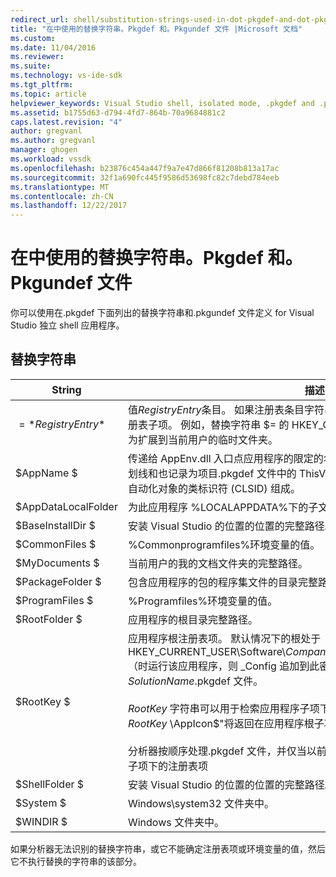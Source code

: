 ```yaml
---
redirect_url: shell/substitution-strings-used-in-dot-pkgdef-and-dot-pkgundef-files
title: "在中使用的替换字符串。Pkgdef 和。Pkgundef 文件 |Microsoft 文档"
ms.custom: 
ms.date: 11/04/2016
ms.reviewer: 
ms.suite: 
ms.technology: vs-ide-sdk
ms.tgt_pltfrm: 
ms.topic: article
helpviewer_keywords: Visual Studio shell, isolated mode, .pkgdef and .pkgundef files
ms.assetid: b1755d63-d794-4fd7-864b-70a9684881c2
caps.latest.revision: "4"
author: gregvanl
ms.author: gregvanl
manager: ghogen
ms.workload: vssdk
ms.openlocfilehash: b23876c454a447f9a7e47d866f81208b813a17ac
ms.sourcegitcommit: 32f1a690fc445f9586d53698fc82c7debd784eeb
ms.translationtype: MT
ms.contentlocale: zh-CN
ms.lasthandoff: 12/22/2017
---
```

# <a name="substitution-strings-used-in-pkgdef-and-pkgundef-files"></a>在中使用的替换字符串。Pkgdef 和。Pkgundef 文件
你可以使用在.pkgdef 下面列出的替换字符串和.pkgundef 文件定义 for Visual Studio 独立 shell 应用程序。  
  
## <a name="substitution-strings"></a>替换字符串  
  
|String|描述|  
|------------|-----------------|  
|$=*RegistryEntry*$|值*RegistryEntry*条目。 如果注册表条目字符串以反斜杠结尾 (\\)，则使用默认值的注册表子项。 例如，替换字符串 $= 的 HKEY_CURRENT_USER\Environment\TEMP$ 为扩展到当前用户的临时文件夹。|  
|$AppName $|传递给 AppEnv.dll 入口点应用程序的限定的名称。 限定的名称由应用程序名称、 下划线和也记录为项目.pkgdef 文件中的 ThisVersionDTECLSID 设置的值的应用程序自动化对象的类标识符 (CLSID) 组成。|  
|$AppDataLocalFolder|为此应用程序 %LOCALAPPDATA%下的子文件夹。|  
|$BaseInstallDir $|安装 Visual Studio 的位置的位置的完整路径。|  
|$CommonFiles $|%Commonprogramfiles%环境变量的值。|  
|$MyDocuments $|当前用户的我的文档文件夹的完整路径。|  
|$PackageFolder $|包含应用程序的包的程序集文件的目录完整路径。|  
|$ProgramFiles $|%Programfiles%环境变量的值。|  
|$RootFolder $|应用程序的根目录完整路径。|  
|$RootKey $|应用程序根注册表项。 默认情况下的根处于 HKEY_CURRENT_USER\Software\\*CompanyName*\\*ProjectName*\\*VersionNumber* （时运行该应用程序，则 _Config 追加到此密钥）。 设置中的 RegistryRoot 值*SolutionName*.pkgdef 文件。<br /><br /> $RootKey$ 字符串可以用于检索应用程序子项下的注册表值。 例如，字符串"$= $RootKey$ \AppIcon$"将返回在应用程序根子项的下方 AppIcon 条目的值。<br /><br /> 分析器按顺序处理.pkgdef 文件，并仅当以前定义过条目时，才可以访问的应用程序子项下的注册表项|  
|$ShellFolder $|安装 Visual Studio 的位置的位置的完整路径。|  
|$System $|Windows\system32 文件夹中。|  
|$WINDIR $|Windows 文件夹中。|  
  
 如果分析器无法识别的替换字符串，或它不能确定注册表项或环境变量的值，然后它不执行替换的字符串的该部分。